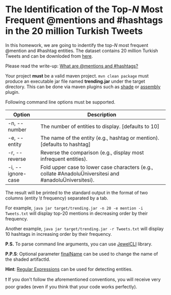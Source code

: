 # The Identification of the Top-*N* Most Frequent @mentions and #hashtags in the 20 million Turkish Tweets

In this homework, we are going to indentify the top-*N* most frequent @mention and #hashtag entities. 
The dataset contains 20 million Turkish Tweets and can be downloded from [here](http://www.kemik.yildiz.edu.tr/data/File/20milyontweet.rar).

Please read the write-up: [What are @mentions and #hashtags?](https://www.ibm.com/developerworks/community/help/index.jsp?topic=%2Fcom.ibm.lotus.connections.common.help%2Fr_common_mention_hashtag.html)

Your project **must** be a valid maven project. `mvn clean package` must produce an executable jar file named **trending.jar** under the target directory.
This can be done via maven plugins such as [shade](https://maven.apache.org/plugins/maven-shade-plugin) or [assembly](https://maven.apache.org/plugins/maven-assembly-plugin) plugin.

Following command line options must be supported. 

Option | Description
------------ | -------------
-n, --number | The number of entities to display. [defaults to 10]
-e, --entity | The name of the entity (e.g., hashtag or mention). [defaults to hashtag]
-r, --reverse | Reverse the comparison (e.g., display most infrequent entities).
-i, --ignore-case |	Fold upper case to lower case characters (e.g., collate #AnadoluÜniversitesi and #anadoluÜniversitesi).

The result will be printed to the standard output in the format of two columns (entity \t frequency) separated by a tab.

For example, `java jar target/trending.jar -n 20 -e mention -i Tweets.txt` will display top-20 mentions in decreasing order by their frequency.

Another example, `java jar target/trending.jar -r Tweets.txt` will display 10 hashtags in increasing order by their frequency.

**P.S.** To parse command line arguments, you can use [JewelCLI](http://jewelcli.lexicalscope.com) library.

**P.P.S**: Optional parameter [finalName](https://maven.apache.org/plugins/maven-shade-plugin/shade-mojo.html#finalName) can be used to change the name of the shaded artifactId.

**Hint**: [Regular Expressions](https://docs.oracle.com/javase/tutorial/essential/regex/) can be used for detecting entities.

:exclamation: If you don't follow the aforementioned conventions, you will receive very poor grades (even if you think that your code works perfectly).
